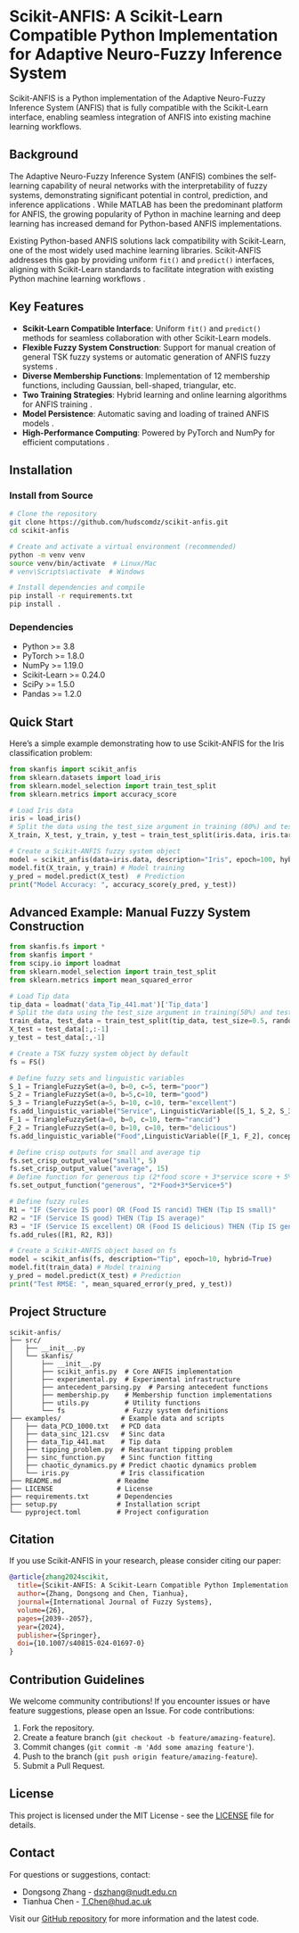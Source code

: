 # Scikit-ANFIS: A Scikit-Learn Compatible Python Implementation for Adaptive Neuro-Fuzzy Inference System  

Scikit-ANFIS is a Python implementation of the Adaptive Neuro-Fuzzy Inference System (ANFIS) that is fully compatible with the Scikit-Learn interface, enabling seamless integration of ANFIS into existing machine learning workflows.  


## Background  

The Adaptive Neuro-Fuzzy Inference System (ANFIS) combines the self-learning capability of neural networks with the interpretability of fuzzy systems, demonstrating significant potential in control, prediction, and inference applications . While MATLAB has been the predominant platform for ANFIS, the growing popularity of Python in machine learning and deep learning has increased demand for Python-based ANFIS implementations.  

Existing Python-based ANFIS solutions lack compatibility with Scikit-Learn, one of the most widely used machine learning libraries. Scikit-ANFIS addresses this gap by providing uniform `fit()` and `predict()` interfaces, aligning with Scikit-Learn standards to facilitate integration with existing Python machine learning workflows .  


## Key Features  

- **Scikit-Learn Compatible Interface**: Uniform `fit()` and `predict()` methods for seamless collaboration with other Scikit-Learn models.  
- **Flexible Fuzzy System Construction**: Support for manual creation of general TSK fuzzy systems or automatic generation of ANFIS fuzzy systems .  
- **Diverse Membership Functions**: Implementation of 12 membership functions, including Gaussian, bell-shaped, triangular, etc.  
- **Two Training Strategies**: Hybrid learning and online learning algorithms for ANFIS training .  
- **Model Persistence**: Automatic saving and loading of trained ANFIS models .  
- **High-Performance Computing**: Powered by PyTorch and NumPy for efficient computations .  


## Installation  

### Install from Source  

```bash
# Clone the repository
git clone https://github.com/hudscomdz/scikit-anfis.git
cd scikit-anfis

# Create and activate a virtual environment (recommended)
python -m venv venv
source venv/bin/activate  # Linux/Mac
# venv\Scripts\activate  # Windows

# Install dependencies and compile
pip install -r requirements.txt
pip install .
```  

### Dependencies  

- Python >= 3.8  
- PyTorch >= 1.8.0  
- NumPy >= 1.19.0  
- Scikit-Learn >= 0.24.0  
- SciPy >= 1.5.0  
- Pandas >= 1.2.0  


## Quick Start  

Here’s a simple example demonstrating how to use Scikit-ANFIS for the Iris classification problem:  

```python
from skanfis import scikit_anfis
from sklearn.datasets import load_iris
from sklearn.model_selection import train_test_split
from sklearn.metrics import accuracy_score

# Load Iris data
iris = load_iris()
# Split the data using the test_size argument in training (80%) and test (20%) set
X_train, X_test, y_train, y_test = train_test_split(iris.data, iris.target, test_size=0.2, random_state=42)

# Create a Scikit-ANFIS fuzzy system object
model = scikit_anfis(data=iris.data, description="Iris", epoch=100, hybrid=True, label="c")
model.fit(X_train, y_train) # Model training
y_pred = model.predict(X_test)  # Prediction
print("Model Accuracy: ", accuracy_score(y_pred, y_test))
```  


## Advanced Example: Manual Fuzzy System Construction  

```python
from skanfis.fs import *
from skanfis import *
from scipy.io import loadmat
from sklearn.model_selection import train_test_split
from sklearn.metrics import mean_squared_error

# Load Tip data
tip_data = loadmat('data_Tip_441.mat')['Tip_data']
# Split the data using the test_size argument in training(50%) and test(50%) set
train_data, test_data = train_test_split(tip_data, test_size=0.5, random_state=42)
X_test = test_data[:,:-1]
y_test = test_data[:,-1]

# Create a TSK fuzzy system object by default
fs = FS()

# Define fuzzy sets and linguistic variables
S_1 = TriangleFuzzySet(a=0, b=0, c=5, term="poor")
S_2 = TriangleFuzzySet(a=0, b=5,c=10, term="good")
S_3 = TriangleFuzzySet(a=5, b=10, c=10, term="excellent")
fs.add_linguistic_variable("Service", LinguisticVariable([S_1, S_2, S_3], concept="Service quality"))
F_1 = TriangleFuzzySet(a=0, b=0, c=10, term="rancid")
F_2 = TriangleFuzzySet(a=0, b=10, c=10, term="delicious")
fs.add_linguistic_variable("Food",LinguisticVariable([F_1, F_2], concept="Food quality"))

# Define crisp outputs for small and average tip
fs.set_crisp_output_value("small", 5)
fs.set_crisp_output_value("average", 15)
# Define function for generous tip (2*food score + 3*service score + 5%)
fs.set_output_function("generous", "2*Food+3*Service+5")

# Define fuzzy rules
R1 = "IF (Service IS poor) OR (Food IS rancid) THEN (Tip IS small)"
R2 = "IF (Service IS good) THEN (Tip IS average)"
R3 = "IF (Service IS excellent) OR (Food IS delicious) THEN (Tip IS generous)"
fs.add_rules([R1, R2, R3])

# Create a Scikit-ANFIS object based on fs
model = scikit_anfis(fs, description="Tip", epoch=10, hybrid=True)
model.fit(train_data) # Model training
y_pred = model.predict(X_test) # Prediction
print("Test RMSE: ", mean_squared_error(y_pred, y_test))
```  


## Project Structure  

```
scikit-anfis/  
├── src/
│   ├── __init__.py
│   └── skanfis/
│       ├── __init__.py
│       ├── scikit_anfis.py  # Core ANFIS implementation
│       ├── experimental.py  # Experimental infrastructure
│       ├── antecedent_parsing.py  # Parsing antecedent functions
│       ├── membership.py    # Membership function implementations
│       ├── utils.py         # Utility functions
│       └── fs               # Fuzzy system definitions
├── examples/               # Example data and scripts
│   ├── data_PCD_1000.txt   # PCD data
│   ├── data_sinc_121.csv   # Sinc data
│   ├── data_Tip_441.mat    # Tip data
│   ├── tipping_problem.py  # Restaurant tipping problem
│   ├── sinc_function.py    # Sinc function fitting
│   ├── chaotic_dynamics.py # Predict chaotic dynamics problem
│   └── iris.py             # Iris classification
├── README.md              # Readme
├── LICENSE                # License
├── requirements.txt       # Dependencies
├── setup.py               # Installation script
└── pyproject.toml         # Project configuration
```  


## Citation  

If you use Scikit-ANFIS in your research, please consider citing our paper:  

```bibtex
@article{zhang2024scikit,
  title={Scikit-ANFIS: A Scikit-Learn Compatible Python Implementation for Adaptive Neuro-Fuzzy Inference System},
  author={Zhang, Dongsong and Chen, Tianhua},
  journal={International Journal of Fuzzy Systems},  
  volume={26},
  pages={2039--2057},
  year={2024},
  publisher={Springer},
  doi={10.1007/s40815-024-01697-0}
}
```  


## Contribution Guidelines  

We welcome community contributions! If you encounter issues or have feature suggestions, please open an Issue. For code contributions:  

1. Fork the repository.  
2. Create a feature branch (`git checkout -b feature/amazing-feature`).  
3. Commit changes (`git commit -m 'Add some amazing feature'`).  
4. Push to the branch (`git push origin feature/amazing-feature`).  
5. Submit a Pull Request.  


## License  

This project is licensed under the MIT License - see the [LICENSE](LICENSE) file for details.  


## Contact  

For questions or suggestions, contact:  
- Dongsong Zhang - dszhang@nudt.edu.cn  
- Tianhua Chen - T.Chen@hud.ac.uk  

Visit our [GitHub repository](https://github.com/hudscomdz/scikit-anfis) for more information and the latest code.

